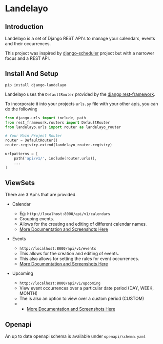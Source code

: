 # Landelayo

## Introduction
Landelayo is a set of Django REST API's to manage your calendars, events and their occurrences.

This project was inspired by [django-scheduler](https://pypi.org/project/django-scheduler/) project but with a narrower focus
and a REST API.


## Install And Setup
```commandline
pip install django-landelayo
```
Landelayo uses the `DefaultRouter` provided by the [django rest-framework](https://www.django-rest-framework.org/). 

To incorporate it into your projects `urls.py` file with your other apis, you can do the following
```python
from django.urls import include, path
from rest_framework.routers import DefaultRouter
from landelayo.urls import router as landelayo_router

# Your Main Project Router
router = DefaultRouter()
router.registry.extend(landelayo_router.registry)

urlpatterns = [
    path('api/v1/', include(router.urls)),
    ...
]
```

## ViewSets
There are 3 Api's that are provided.
* Calendar 
  * Eg: `http://localhost:8000/api/v1/calendars` 
  * Grouping events.
  * Allows for the creating and editing of different calendar names.
  * [More Documentation and Screenshots Here](docs/calendar/calendar.md)

* Events 
  * `http://localhost:8000/api/v1/events` 
  * This allows for the creation and editing of events.
  * This also allows for setting the rules for event occurrences.
  * [More Documentation and Screenshots Here](docs/event/event.md)

* Upcoming 
  * `http://localhost:8000/api/v1/upcoming`
  * View event occurrences over a particular date period (DAY, WEEK, MONTH)
  * The is also an option to view over a custom period (CUSTOM)
  * * [More Documentation and Screenshots Here](docs/upcoming/upcoming.md)


## Openapi
An up to date openapi schema is available under `openapi/schema.yaml`
